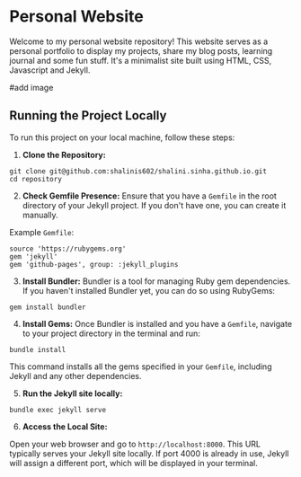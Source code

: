 # Personal Website

Welcome to my personal website repository! This website serves as a personal portfolio to display my projects, share my blog posts, learning journal and some fun stuff. It's a minimalist site built using HTML, CSS, Javascript and Jekyll.

#add image

## Running the Project Locally

To run this project on your local machine, follow these steps:

1. **Clone the Repository:**

```
git clone git@github.com:shalinis602/shalini.sinha.github.io.git
cd repository
```

2. **Check Gemfile Presence:** Ensure that you have a `Gemfile` in the root directory of your Jekyll project. If you don't have one, you can create it manually.

Example `Gemfile`:

```
source 'https://rubygems.org'
gem 'jekyll'
gem 'github-pages', group: :jekyll_plugins
```

3. **Install Bundler:** Bundler is a tool for managing Ruby gem dependencies. If you haven't installed Bundler yet, you can do so using RubyGems:

```
gem install bundler
```

4. **Install Gems:** Once Bundler is installed and you have a `Gemfile`, navigate to your project directory in the terminal and run:

```
bundle install
```

This command installs all the gems specified in your `Gemfile`, including Jekyll and any other dependencies.

5. **Run the Jekyll site locally:**

```
bundle exec jekyll serve
```

6. **Access the Local Site:**

Open your web browser and go to `http://localhost:8000`. This URL typically serves your Jekyll site locally. If port 4000 is already in use, Jekyll will assign a different port, which will be displayed in your terminal.